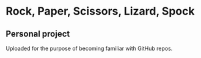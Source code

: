 # Rock, Paper, Scissors, Lizard, Spock

## Personal project
Uploaded for the purpose of becoming familiar with GitHub repos.
